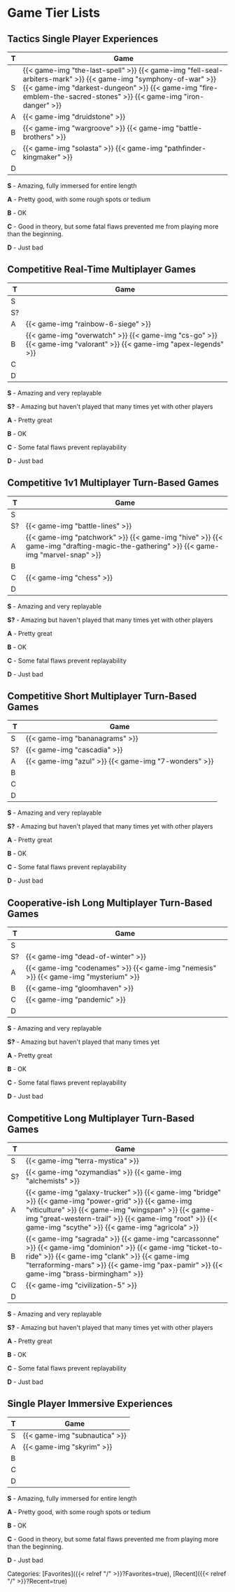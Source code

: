 # Game Tier Lists

## Tactics Single Player Experiences

| T | Game |
| - | --------------- |
| S | {{< game-img "the-last-spell" >}} {{< game-img "fell-seal-arbiters-mark" >}} {{< game-img "symphony-of-war" >}} {{< game-img "darkest-dungeon" >}} {{< game-img "fire-emblem-the-sacred-stones" >}} {{< game-img "iron-danger" >}}|
| A | {{< game-img "druidstone" >}} |
| B | {{< game-img "wargroove" >}} {{< game-img "battle-brothers" >}} |
| C | {{< game-img "solasta" >}} {{< game-img "pathfinder-kingmaker" >}} |
| D | |

**S** - Amazing, fully immersed for entire length

**A** - Pretty good, with some rough spots or tedium

**B** - OK

**C** - Good in theory, but some fatal flaws prevented me from playing more than
the beginning.

**D** - Just bad


## Competitive Real-Time Multiplayer Games

| T | Game |
| - | --------------- |
| S |  |
| S? | |
| A | {{< game-img "rainbow-6-siege" >}}  |
| B | {{< game-img "overwatch" >}} {{< game-img "cs-go" >}} {{< game-img "valorant" >}} {{< game-img "apex-legends" >}} |
| C |  |
| D | |

**S** - Amazing and very replayable

**S?** - Amazing but haven't played that many times yet with other players

**A** - Pretty great

**B** - OK

**C** - Some fatal flaws prevent replayability

**D** - Just bad



## Competitive 1v1 Multiplayer Turn-Based Games

| T | Game |
| - | --------------- |
| S |  |
| S? | {{< game-img "battle-lines" >}} |
| A | {{< game-img "patchwork" >}} {{< game-img "hive" >}} {{< game-img "drafting-magic-the-gathering" >}} {{< game-img "marvel-snap" >}} |
| B | |
| C | {{< game-img "chess" >}} |
| D | |

**S** - Amazing and very replayable

**S?** - Amazing but haven't played that many times yet with other players

**A** - Pretty great

**B** - OK

**C** - Some fatal flaws prevent replayability

**D** - Just bad



## Competitive Short Multiplayer Turn-Based Games

| T | Game |
| - | --------------- |
| S | {{< game-img "bananagrams" >}} |
| S? | {{< game-img "cascadia" >}} |
| A | {{< game-img "azul" >}} {{< game-img "7-wonders" >}} |
| B | |
| C | |
| D | |

**S** - Amazing and very replayable

**S?** - Amazing but haven't played that many times yet with other players

**A** - Pretty great

**B** - OK

**C** - Some fatal flaws prevent replayability

**D** - Just bad


## Cooperative-ish Long Multiplayer Turn-Based Games

| T | Game |
| - | --------------- |
| S |  |
| S? | {{< game-img "dead-of-winter" >}} |
| A | {{< game-img "codenames" >}} {{< game-img "nemesis" >}} {{< game-img "mysterium" >}}  |
| B | {{< game-img "gloomhaven" >}} |
| C | {{< game-img "pandemic" >}} |
| D | |

**S** - Amazing and very replayable

**S?** - Amazing but haven't played that many times yet

**A** - Pretty great

**B** - OK

**C** - Some fatal flaws prevent replayability

**D** - Just bad



## Competitive Long Multiplayer Turn-Based Games

| T | Game |
| - | --------------- |
| S |  {{< game-img "terra-mystica" >}} |
| S? | {{< game-img "ozymandias" >}} {{< game-img "alchemists" >}}|
| A |  {{< game-img "galaxy-trucker" >}} {{< game-img "bridge" >}} {{< game-img "power-grid" >}} {{< game-img "viticulture" >}} {{< game-img "wingspan" >}} {{< game-img "great-western-trail" >}} {{< game-img "root" >}} {{< game-img "scythe" >}} {{< game-img "agricola" >}} |
| B | {{< game-img "sagrada" >}} {{< game-img "carcassonne" >}} {{< game-img "dominion" >}} {{< game-img "ticket-to-ride" >}} {{< game-img "clank" >}} {{< game-img "terraforming-mars" >}} {{< game-img "pax-pamir" >}} {{< game-img "brass-birmingham" >}} |
| C | {{< game-img "civilization-5" >}} |
| D | |

**S** - Amazing and very replayable

**S?** - Amazing but haven't played that many times yet with other players

**A** - Pretty great

**B** - OK

**C** - Some fatal flaws prevent replayability

**D** - Just bad


## Single Player Immersive Experiences

| T | Game |
| - | --------------- |
| S | {{< game-img "subnautica" >}} |
| A | {{< game-img "skyrim" >}} |
| B | |
| C | |
| D | |

**S** - Amazing, fully immersed for entire length

**A** - Pretty good, with some rough spots or tedium

**B** - OK

**C** - Good in theory, but some fatal flaws prevented me from playing more than
the beginning.

**D** - Just bad

Categories:
[Favorites]({{< relref "/" >}}?Favorites=true),
[Recent]({{< relref "/" >}}?Recent=true)